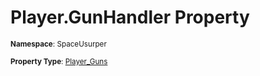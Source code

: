 # Player.GunHandler Property

<small>**Namespace**: SpaceUsurper</small>

<small>**Property Type**: [Player_Guns](../Player_Guns.md)</small>

